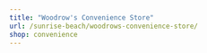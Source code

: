 ```yaml
---
title: "Woodrow's Convenience Store"
url: /sunrise-beach/woodrows-convenience-store/
shop: convenience
---
```


